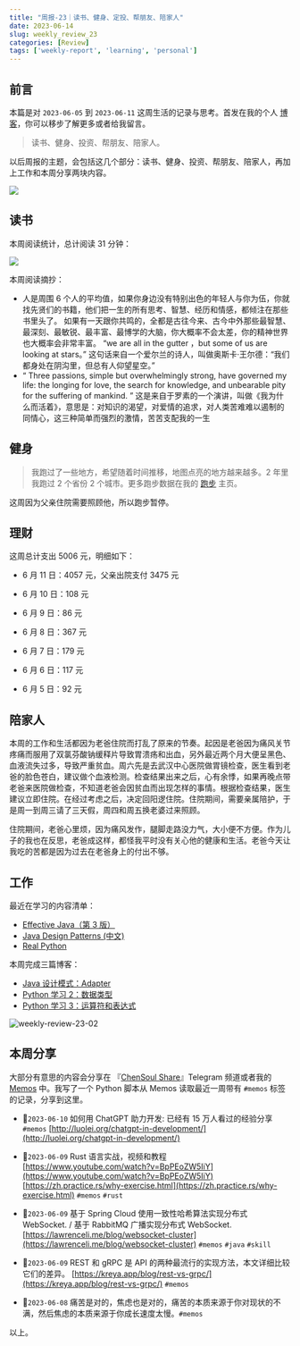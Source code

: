 ```yaml
---
title: "周报-23｜读书、健身、定投、帮朋友、陪家人"
date: 2023-06-14
slug: weekly_review_23
categories: [Review]
tags: ['weekly-report', 'learning', 'personal']
---
```


## 前言

本篇是对 `2023-06-05` 到 `2023-06-11` 这周生活的记录与思考。首发在我的个人 [博客](https://blog.chensoul.cc/)，你可以移步了解更多或者给我留言。

> 读书、健身、投资、帮朋友、陪家人。

以后周报的主题，会包括这几个部分：读书、健身、投资、帮朋友、陪家人，再加上工作和本周分享两块内容。

![](../../../static/images/weekly-review-23-03.webp)

## 读书

本周阅读统计，总计阅读 31 分钟：

![](../../../static/images/weekly-review-23-01.webp)

本周阅读摘抄：

- 人是周围 6 个人的平均值，如果你身边没有特别出色的年轻人与你为伍，你就找先贤们的书籍，他们把一生的所有思考、智慧、经历和情感，都倾注在那些书里头了。 如果有一天跟你共鸣的，全都是古往今来、古今中外那些最智慧、最深刻、最敏锐、最丰富、最博学的大脑，你大概率不会太差，你的精神世界也大概率会非常丰富。 “we are all in the gutter ，but some of us are looking at stars。” 这句话来自一个爱尔兰的诗人，叫做奥斯卡·王尔德：“我们都身处在阴沟里，但总有人仰望星空。”
- “ Three passions, simple but overwhelmingly strong, have governed my life: the longing for love, the search for knowledge, and unbearable pity for the suffering of mankind. ” 这是来自于罗素的一个演讲，叫做《我为什么而活着》，意思是：对知识的渴望，对爱情的追求，对人类苦难难以遏制的同情心，这三种简单而强烈的激情，苦苦支配我的一生

## 健身

> 我跑过了一些地方，希望随着时间推移，地图点亮的地方越来越多。2 年里我跑过 2 个省份 2 个城市。更多跑步数据在我的 [跑步](https://run.chensoul.cc/) 主页。

这周因为父亲住院需要照顾他，所以跑步暂停。

## 理财

这周总计支出 5006 元，明细如下：

- 6 月 11 日：4057 元，父亲出院支付 3475 元

- 6 月 10 日：108 元

- 6 月 9 日：86 元

- 6 月 8 日：367 元

- 6 月 7 日：179 元

- 6 月 6 日：117 元

- 6 月 5 日：92 元

## 陪家人

本周的工作和生活都因为老爸住院而打乱了原来的节奏。起因是老爸因为痛风关节疼痛而服用了双氯芬酸钠缓释片导致胃溃疡和出血，另外最近两个月大便呈黑色、血液流失过多，导致严重贫血。周六先是去武汉中心医院做胃镜检查，医生看到老爸的脸色苍白，建议做个血液检测。检查结果出来之后，心有余悸，如果再晚点带老爸来医院做检查，不知道老爸会因贫血而出现怎样的事情。根据检查结果，医生建议立即住院。在经过考虑之后，决定回阳逻住院。住院期间，需要亲属陪护，于是周一到周三请了三天假，周四和周五换老婆过来照顾。

住院期间，老爸心里烦，因为痛风发作，腿脚走路没力气，大小便不方便。作为儿子的我也在反思，老爸成这样，都怪我平时没有关心他的健康和生活。老爸今天让我吃的苦都是因为过去在老爸身上的付出不够。

## 工作

最近在学习的内容清单：

- [Effective Java（第 3 版）](https://github.com/clxering/Effective-Java-3rd-edition-Chinese-English-bilingual/tree/dev)
- [Java Design Patterns (中文)](https://java-design-patterns.com/zh/)
- [Real Python](https://realpython.com/)

本周完成三篇博客：

- [Java 设计模式：Adapter](/posts/2023/06/10/java-design-patterns-adapter/)
- [Python 学习 2：数据类型](/posts/2023/06/10/python-data-type/)
- [Python 学习 3：运算符和表达式](/posts/2023/06/11/python-operator-and-expression/)

![weekly-review-23-02](../../../static/images/weekly-review-23-02.webp)

## 本周分享

大部分有意思的内容会分享在 『[ChenSoul Share](https://t.me/ichensoul)』Telegram 频道或者我的 [Memos](https://memos.chensoul.cc/) 中。我写了一个 Python 脚本从 Memos 读取最近一周带有 `#memos` 标签的记录，分享到这里。

- 📌`2023-06-10` 如何用 ChatGPT 助力开发: 已经有 15 万人看过的经验分享`#memos` [http://luolei.org/chatgpt-in-development/](http://luolei.org/chatgpt-in-development/)

- 📌`2023-06-09` Rust 语言实战，视频和教程 [https://www.youtube.com/watch?v=BpPEoZW5IiY](https://www.youtube.com/watch?v=BpPEoZW5IiY) [https://zh.practice.rs/why-exercise.html](https://zh.practice.rs/why-exercise.html) `#memos` `#rust`

- 📌`2023-06-09` 基于 Spring Cloud 使用一致性哈希算法实现分布式 WebSocket. / 基于 RabbitMQ 广播实现分布式 WebSocket. [https://lawrenceli.me/blog/websocket-cluster](https://lawrenceli.me/blog/websocket-cluster) `#memos` `#java` `#skill`

- 📌`2023-06-09` REST 和 gRPC 是 API 的两种最流行的实现方法，本文详细比较它们的差异。 [https://kreya.app/blog/rest-vs-grpc/](https://kreya.app/blog/rest-vs-grpc/) `#memos`

- 📌`2023-06-08` 痛苦是对的，焦虑也是对的，痛苦的本质来源于你对现状的不满，然后焦虑的本质来源于你成长速度太慢。`#memos`

以上。

